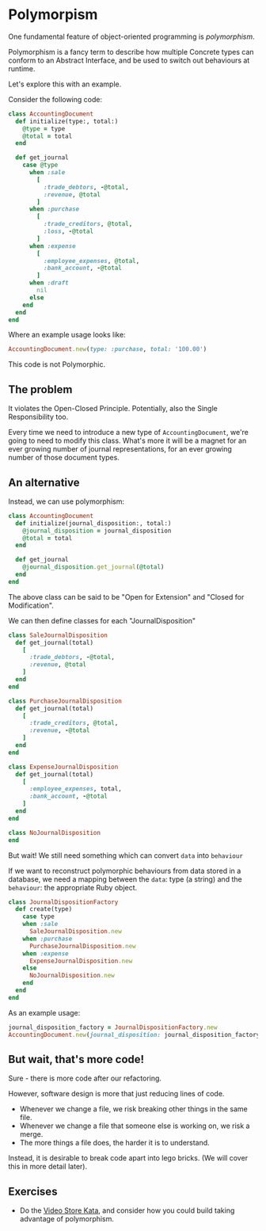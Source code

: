 # Polymorpism

One fundamental feature of object-oriented programming is _polymorphism_.

Polymorphism is a fancy term to describe how multiple Concrete types can conform to an Abstract Interface, and be used to switch out behaviours at runtime.

Let's explore this with an example.

Consider the following code:

```ruby
class AccountingDocument 
  def initialize(type:, total:)
    @type = type
    @total = total
  end

  def get_journal
    case @type
      when :sale
        [
          :trade_debtors, -@total,
          :revenue, @total
        ] 
      when :purchase
        [
          :trade_creditors, @total,
          :loss, -@total
        ]
      when :expense
        [
          :employee_expenses, @total,
          :bank_account, -@total
        ]
      when :draft
        nil
      else
    end
  end
end
```

Where an example usage looks like:

```ruby
AccountingDocument.new(type: :purchase, total: '100.00')
```

This code is not Polymorphic. 


## The problem

It violates the Open-Closed Principle. Potentially, also the Single Responsibility too.

Every time we need to introduce a new type of `AccountingDocument`, we're going to need to modify this class. 
What's more it will be a magnet for an ever growing number of journal representations, for an ever growing number of those document types.

## An alternative

Instead, we can use polymorphism:

```ruby
class AccountingDocument
  def initialize(journal_disposition:, total:)
    @journal_disposition = journal_disposition
    @total = total
  end

  def get_journal
    @journal_disposition.get_journal(@total)
  end
end
```

The above class can be said to be "Open for Extension" and "Closed for Modification".

We can then define classes for each "JournalDisposition"

```ruby
class SaleJournalDisposition
  def get_journal(total)
    [
      :trade_debtors, -@total,
      :revenue, @total
    ] 
  end
end
```

```ruby
class PurchaseJournalDisposition
  def get_journal(total)
    [
      :trade_creditors, @total,
      :revenue, -@total
    ] 
  end
end
```

```ruby
class ExpenseJournalDisposition
  def get_journal(total)
    [
      :employee_expenses, total,
      :bank_account, -@total
    ]
  end
end
```

```ruby
class NoJournalDisposition
end
```

But wait! We still need something which can convert `data` into `behaviour`

If we want to reconstruct polymorphic behaviours from data stored in a database,
we need a mapping between the `data`: type (a string) and the `behaviour`: the appropriate Ruby object.  

```ruby
class JournalDispositionFactory
  def create(type)
    case type
    when :sale
      SaleJournalDisposition.new
    when :purchase
      PurchaseJournalDisposition.new
    when :expense
      ExpenseJournalDisposition.new
    else
      NoJournalDisposition.new
    end
  end
end
```

As an example usage:

```ruby
journal_disposition_factory = JournalDispositionFactory.new
AccountingDocument.new(journal_disposition: journal_disposition_factory.create(:sale), total: '56.23')
```

## But wait, that's more code!

Sure - there is more code after our refactoring. 

However, software design is more that just reducing lines of code.

* Whenever we change a file, we risk breaking other things in the same file.
* Whenever we change a file that someone else is working on, we risk a merge.
* The more things a file does, the harder it is to understand.

Instead, it is desirable to break code apart into lego bricks. (We will cover this in more detail later).

## Exercises

* Do the [Video Store Kata](./katas/video-store), and consider how you could build taking advantage of polymorphism.

